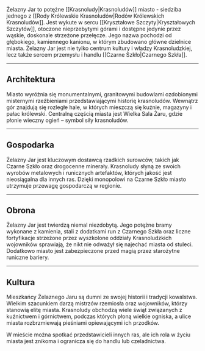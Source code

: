 Żelazny Jar to potężne [[Krasnoludy|Krasnoludów]] miasto - siedziba jednego z [[Rody Królewskie Krasnoludów|Rodów Królewskich Krasnoludów]]. Jest wykute w sercu [[Kryształowe Szczyty|Kryształowych Szczytów]], otoczone nieprzebytymi górami i dostępne jedynie przez wąskie, doskonale strzeżone przełęcze. Jego nazwa pochodzi od głębokiego, kamiennego kanionu, w którym zbudowano główne dzielnice miasta. Żelazny Jar jest nie tylko centrum kultury i władzy Krasnoludzkiej, lecz także sercem przemysłu i handlu [[Czarne Szkło|Czarnego Szkła]].

- - -
## **Architektura**

Miasto wyróżnia się monumentalnymi, granitowymi budowlami ozdobionymi misternymi rzeźbieniami przedstawiającymi historię krasnoludów. Wewnątrz gór znajdują się rozległe hale, w których mieszczą się kuźnie, magazyny i pałac królewski. Centralną częścią miasta jest Wielka Sala Żaru, gdzie płonie wieczny ogień – symbol siły krasnoludów.

- - -

## **Gospodarka**

Żelazny Jar jest kluczowym dostawcą rzadkich surowców, takich jak Czarne Szkło oraz drogocenne minerały. Krasnoludy słyną ze swoich wyrobów metalowych i runicznych artefaktów, których jakość jest nieosiągalna dla innych ras. Dzięki monopolowi na Czarne Szkło miasto utrzymuje przewagę gospodarczą w regionie.

- - -

## **Obrona**

Żelazny Jar jest twierdzą niemal niezdobytą. Jego potężne bramy wykonane z kamienia, stali z dodatkami run z Czarnego Szkła oraz liczne fortyfikacje strzeżone przez wyszkolone oddziały Krasnoludzkich wojowników sprawiają, że nikt nie odważył się najechać miasta od stuleci. Dodatkowo miasto jest zabezpieczone przed magią przez starożytne runiczne bariery.

- - -

## **Kultura**

Mieszkańcy Żelaznego Jaru są dumni ze swojej historii i tradycji kowalstwa. Wielkim szacunkiem darzą mistrzów rzemiosła oraz wojowników, którzy stanowią elitę miasta. Krasnoludy obchodzą wiele świąt związanych z kuźnictwem i górnictwem, podczas których płoną wielkie ogniska, a ulice miasta rozbrzmiewają pieśniami opiewającymi ich przodków.

W mieście można spotkać przedstawicieli innych ras, ale ich rola w życiu miasta jest znikoma i ogranicza się do handlu lub czeladnictwa.